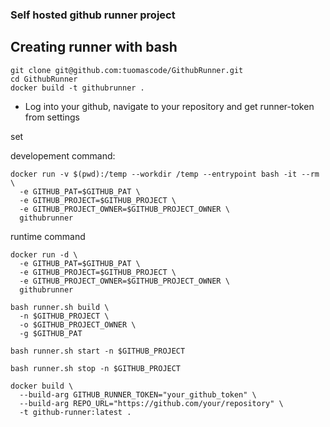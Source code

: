 ### Self hosted github runner project

## Creating runner with bash

```
git clone git@github.com:tuomascode/GithubRunner.git
cd GithubRunner
docker build -t githubrunner .
```

* Log into your github, navigate to your repository and get runner-token from settings

set 

developement command:
```
docker run -v $(pwd):/temp --workdir /temp --entrypoint bash -it --rm  \
  -e GITHUB_PAT=$GITHUB_PAT \
  -e GITHUB_PROJECT=$GITHUB_PROJECT \
  -e GITHUB_PROJECT_OWNER=$GITHUB_PROJECT_OWNER \
  githubrunner
```

runtime command 
```
docker run -d \
  -e GITHUB_PAT=$GITHUB_PAT \
  -e GITHUB_PROJECT=$GITHUB_PROJECT \
  -e GITHUB_PROJECT_OWNER=$GITHUB_PROJECT_OWNER \
  githubrunner
```

```
bash runner.sh build \
  -n $GITHUB_PROJECT \
  -o $GITHUB_PROJECT_OWNER \
  -g $GITHUB_PAT
```

```
bash runner.sh start -n $GITHUB_PROJECT
```

```
bash runner.sh stop -n $GITHUB_PROJECT
```

```
docker build \
  --build-arg GITHUB_RUNNER_TOKEN="your_github_token" \
  --build-arg REPO_URL="https://github.com/your/repository" \
  -t github-runner:latest .
```